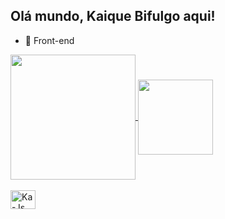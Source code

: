 ## Olá mundo, Kaique Bifulgo aqui!

- 🔭 Front-end

<a href="https://github.com/KaiqueBifulgo/github-readme-stats">
  <img height=200 align="center" src="https://github-readme-stats.vercel.app/api?username=KaiqueBifulgo&show_icons=true&theme=transparent" />
  <img height=120 align="center" src="https://github-readme-stats.vercel.app/api/top-langs/?username=KaiqueBifulgo&hide_progress=true&theme=transparent" />
</a>

<div style="display: inline_block"><br>
   <img aling="center" alt="Ka-Js" height="30" width="40" src="https://cdn.jsdelivr.net/gh/devicons/devicon@latest/icons/javascript/javascript-original.svg">
</div>

